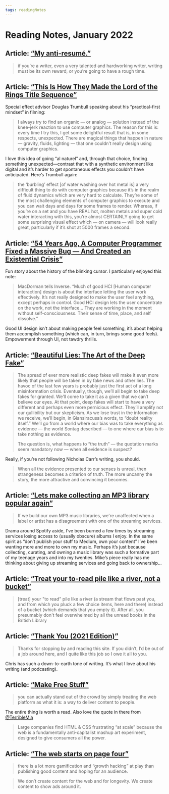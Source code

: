 ```yaml
---
tags: readingNotes
---
```


# Reading Notes, January 2022

## Article: [“My anti-resumé.”](https://monicacatherine.com/2013/08/19/my-anti-resume/)

> if you’re a writer, even a very talented and hardworking writer, writing must be its own reward, or you’re going to have a rough time. 

## Article: [“This Is How They Made the Lord of the Rings Title Sequence”](https://www.ign.com/articles/lord-of-the-rings-the-rings-of-power-title-creation)

Special effect advisor Douglas Trumbull speaking about his “practical-first mindset” in filming:

> I always try to find an organic — or analog — solution instead of the knee-jerk reaction to use computer graphics. The reason for this is: every time I try this, I get some delightful result that is, in some respects, unexpected. There are magical things that happen in nature — gravity, fluids, lighting — that one couldn’t really design using computer graphics.

I love this idea of going “al naturel” and, through that choice, finding something unexpected—contrast that with a synthetic environment like digital and it’s harder to get spontaneous effects you couldn’t have anticipated. Here’s Trumbull again:

> the ‘burbling’ effect [of water washing over hot metal is] a very difficult thing to do with computer graphics because it’s in the realm of fluid dynamics which are very hard to calculate. They’re some of the most challenging elements of computer graphics to execute and you can wait days and days for some frames to render. Whereas, if you’re on a set and you have REAL hot, molten metals and super cold water interacting with this, you’re almost CERTAINLY going to get some surprising visual effect which — on camera — will look really great, particularly if it’s shot at 5000 frames a second.

## Article: [“54 Years Ago, A Computer Programmer Fixed a Massive Bug — And Created an Existential Crisis”](https://www.inverse.com/innovation/blinking-cursor-history)

Fun story about the history of the blinking cursor. I particularly enjoyed this note:

> MacDorman tells Inverse. “Much of good HCI [Human computer interaction] design is about the interface letting the user work effectively. It’s not really designed to make the user feel anything, except perhaps in control. Good HCI design lets the user concentrate on the work, not the interface… They are working in the moment without self-consciousness. Their sense of time, place, and self dissolve.”

Good UI design isn’t about making people feel something, it’s about helping them accomplish something (which can, in turn, brings some good feels). Empowerment through UI, not tawdry thrills.

## Article: [“Beautiful Lies: The Art of the Deep Fake”](https://www.lareviewofbooks.org/article/beautiful-lies-the-art-of-the-deep-fake/)

> The spread of ever more realistic deep fakes will make it even more likely that people will be taken in by fake news and other lies. The havoc of the last few years is probably just the first act of a long misinformation crisis. Eventually, though, we’ll all begin to take deep fakes for granted. We’ll come to take it as a given that we can’t believe our eyes. At that point, deep fakes will start to have a very different and perhaps even more pernicious effect. They’ll amplify not our gullibility but our skepticism. As we lose trust in the information we receive, we’ll begin, in Giansiracusa’s words, to “doubt reality itself.” We’ll go from a world where our bias was to take everything as evidence — the world Sontag described — to one where our bias is to take nothing as evidence.
> 
> The question is, what happens to “the truth” — the quotation marks seem mandatory now — when all evidence is suspect?

Really, if you’re not following Nicholas Carr’s writing, you should.

> When all the evidence presented to our senses is unreal, then strangeness becomes a criterion of truth. The more uncanny the story, the more attractive and convincing it becomes.

## Article: [“Lets make collecting an MP3 library popular again”](https://obsolete29.com/posts/2022/01/30/lets-make-collecting-an-mp3-library-popular-again/)

> If we build our own MP3 music libraries, we're unaffected when a label or artist has a disagreement with one of the streaming services.

Drama around Spotify aside, I’ve been burned a few times by streaming services losing access to (usually obscure) albums I enjoy. In the same spirit as “don’t publish your stuff to Medium, own your content” I’ve been wanting more and more to own my music. Perhaps it’s just because collecting, curating, and owning a music library was such a formative part of my teenage years and into my twenties. Mike’s piece really has me thinking about giving up streaming services and going back to ownership…

## Article: [“Treat your to-read pile like a river, not a bucket”](https://www.oliverburkeman.com/river)

> [treat] your "to read" pile like a river (a stream that flows past you, and from which you pluck a few choice items, here and there) instead of a bucket (which demands that you empty it). After all, you presumably don't feel overwhelmed by all the unread books in the British Library

## Article: [“Thank You (2021 Edition)”](https://css-tricks.com/thank-you-2021-edition/)

> Thanks for stopping by and reading this site. If you didn’t, I’d be out of a job around here, and I quite like this job so I owe it all to you.

Chris has such a down-to-earth tone of writing. It’s what I love about his writing (and podcasting).

## Article: [“Make Free Stuff”](https://mxb.dev/blog/make-free-stuff/)

> you can actually stand out of the crowd by simply treating the web platform as what it is: a way to deliver content to people.

The entire thing is worth a read. Also love the quote in there from [@TerribleMia](https://twitter.com/TerribleMia/status/1198706002419310592)

> Large companies find HTML & CSS frustrating “at scale” because the web is a fundamentally anti-capitalist mashup art experiment, designed to give consumers all the power.

## Article: [“The web starts on page four”](https://christianheilmann.com/2021/12/20/the-web-starts-on-page-four/)

> there is a lot more gamification and “growth hacking” at play than publishing good content and hoping for an audience.

> We don’t create content for the web and for longevity. We create content to show ads around it.
